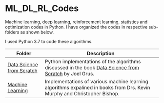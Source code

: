 # ML_DL_RL_Codes
Machine learning, deep learning, reinforcement learning, statistics and optimization codes in Python. I have organized the codes in respective sub-folders as shown below.

I used Python 3.7 to code these algorithms.  

 **Folder** | **Description** |
| ------------- | ------------- |
| [Data Science from Scratch](https://github.com/neerajkumarvaid/Data-Science-From-Scratch-Python) | Python implementations of the algorithms discussed in the book [Data Science from Scratch](https://www.amazon.ca/Data-Science-Scratch-Principles-Python/dp/149190142X) by Joel Grus.  |
| [Machine Learning](https://github.com/neerajkumarvaid/ML_DL_RL_Codes/tree/master/Machine_Learning) | Implementations of various machine learning algorithms expalined in books from Drs. Kevin Murphy and Christopher Bishop.  |
